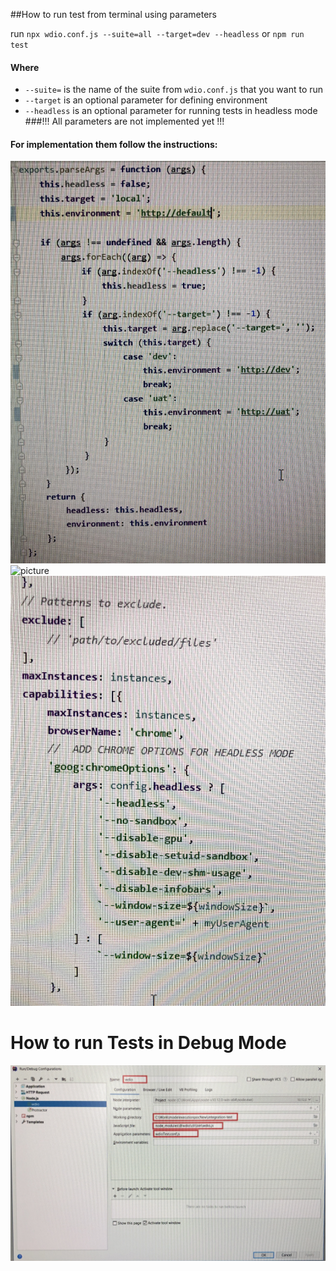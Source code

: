##How to run test from terminal using parameters

run ``npx wdio.conf.js --suite=all --target=dev --headless`` or ``npm run test``
#### Where
* ``--suite=`` is the name of the suite from ``wdio.conf.js`` that you want to run
* ``--target`` is an optional parameter for defining environment
* ``--headless`` is an optional parameter for running tests in headless mode
###!!! All parameters are not implemented yet !!!
#### For implementation them follow the instructions:
![picture](documentation/2.jpg)
![picture](documentation/3.jpg)
![picture](documentation/4.jpg)

# How to run Tests in Debug Mode
![picture](documentation/1.jpg)



